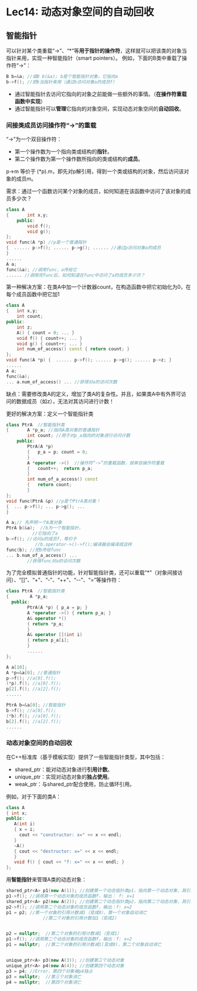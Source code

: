 # Lec14: 动态对象空间的自动回收
## 智能指针
可以针对某个类重载“->”、“*”等**用于指针的操作符**，这样就可以把该类的对象当指针来用，实现一种智能指针（smart pointers）。
例如，下面的B类中重载了操作符“->”：
```cpp
B b=&a; //或B b(&a); b是个智能指针对象，它指向a
b->f(); //把b当指针来用（通过b访问对象a的成员f）
```
- 通过智能指针去访问它指向的对象之前能做一些额外的事情。（**在操作符重载函数中实现**）
- 通过智能指针可以**管理**它指向的对象空间，实现动态对象空间的**自动回收**。

### 间接类成员访问操作符“->”的重载
“->”为一个双目操作符：
- 第一个操作数为一个指向类或结构的**指针**。
- 第二个操作数为第一个操作数所指向的类或结构的**成员**。

p->m 等价于 (*p).m，即先对p解引用，得到一个类或结构的对象，然后访问该对象的成员m。

需求：通过一个函数访问某个对象的成员，如何知道在该函数中访问了该对象的成员多少次？
```cpp
class A
{		int x,y;
	public:
		void f();
		void g();
};
void func(A *p) //p是一个普通指针
{  ...... p->f(); ...... p->g(); ...... //通过p访问对象a的成员
}
......
A a;
func(&a); //调用func，a传给它
...... //调用完func后，如何知道在func中访问了a的成员多少次？
```
第一种解决方案：在类A中加一个计数器count，在构造函数中把它初始化为0，在每个成员函数中把它加1
```cpp
class A
{	int x,y;
	int count;
public:
    int z;
	A() { count = 0; ... }
	void f() { count++; ... }
	void g() { count++; ... }
	int num_of_access() const { return count; }
};
void func(A *p) {  ...... p->f(); ...... p->g(); ...... p->z; }
......
A a;
func(&a);
... a.num_of_access() ... //获得对a的访问次数
```
缺点：需要修改类A的定义，增加了类A的复杂性。并且，如果类A中有外界可访问的数据成员（如z），无法对其访问进行计数！

更好的解决方案：定义一个智能指针类
```cpp
class PtrA  //智能指针类
{		A *p_a; //指向A类对象的普通指针
		int count; //用于对p_a指向的对象进行访问计数
	public:
		PtrA(A *p) 
		{	p_a = p; count = 0; 
		}
		A *operator ->()  //操作符“->”的重载函数，按单目操作符重载
		{	count++;  return p_a; 
		}
		int num_of_a_access() const
		{	return count; 
		}
};
void func(PtrA &p) //p是个PtrA类对象！
{  ... p->f(); ... p->g(); ...
}

A a;// 先声明一个A类对象
PtrA b(&a);  //b为一个智能指针，
		  //它指向了a
b->f(); //访问a的成员f，等价于
           //b.operator->()->f();编译器会编译成这样
func(b); //把b传给func
... b.num_of_a_access() ... 
		//获得func对a的访问次数

```

为了完全模拟普通指针的功能，针对智能指针类，还可以重载“*”（对象间接访问）、“[]”、“+”、“-”、“++”、“--”、“=”等操作符：
```cpp
class PtrA  //智能指针类
{		 A *p_a;
  public:
		PtrA(A *p) { p_a = p; }
		A *operator ->() { return p_a; }
		A& operator *()
		{ return *p_a; 
		}
		A& operator [](int i)
		{ return p_a[i]; 
		}
		......
};

A a[10];
A *p=&a[0]; //普通指针
p->f(); //a[0].f();
(*p).f(); //a[0].f();
p[2].f(); //a[2].f();
...... 

PtrA b=&a[0]; //智能指针
b->f(); //a[0].f();
(*b).f(); //a[0].f();
b[2].f(); //a[2].f();
......

```

### 动态对象空间的自动回收
在C++标准库（基于模板实现）提供了一些智能指针类型，其中包括：
- shared_ptr：能对动态对象进行**引用计数**。
- unique_ptr：实现对动态对象的**独占使用**。
- weak_ptr：与shared_ptr配合使用，防止循环引用。

例如，对于下面的类A：
```cpp
class A
{ int x;
public:	
   A(int i) 
   { x = i; 
	 cout << "constructor: x=" << x << endl;
   }	
   ~A() 
   { cout << "destructor: x=" << x << endl; 
   }	
   void f() { cout << "f: x=" << x << endl; }
};
```
用**智能指针**来管理A类的动态对象：
```cpp
shared_ptr<A> p1(new A(1)); //创建第一个动态指针类p1，指向第一个动态对象，其引用计数为1
p1->f(); //调用第一个动态对象的成员函数f，输出： f: x=1
shared_ptr<A> p2(new A(2)); //创建第二个动态指针类p2，指向第二个动态对象，其引用计数为1
p2->f(); //调用第二个动态对象的成员函数f，输出：f: x=2
p1 = p2; //第一个对象的引用计数减1（变成0），第一个对象自动消亡
              //第二个对象的引用计数加1（变成2）


p2 = nullptr;  //第二个对象的引用计数减1（变成1）
p1->f(); //调用第二个动态对象的成员函数f，输出：f: x=2
p1 = nullptr;  //第二个对象的引用计数减1(变成0)，第二个对象自动消亡


unique_ptr<A> p3(new A(3)); //创建第三个动态对象
unique_ptr<A> p4(new A(4)); //创建第四个动态对象
p3 = p4; //Error，第四个对象被p4独占
p3 = nullptr;  //第三个对象消亡
p4 = nullptr;  //第四个对象消亡
```
